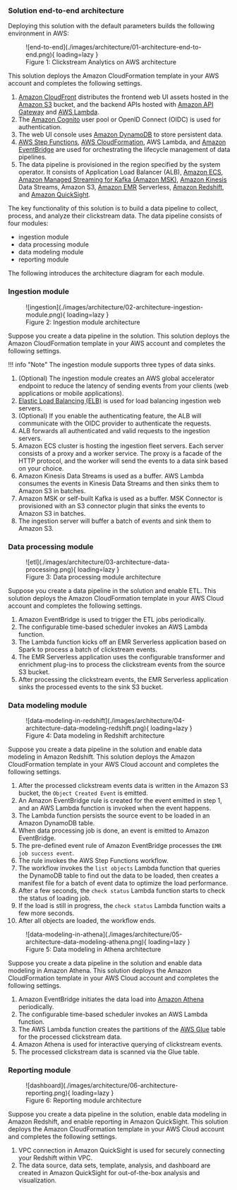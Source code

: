 ### Solution end-to-end architecture

Deploying this solution with the default parameters builds the following environment in AWS:

<figure markdown>
   ![end-to-end](./images/architecture/01-architecture-end-to-end.png){ loading=lazy }
   <figcaption>Figure 1: Clickstream Analytics on AWS architecture</figcaption>
</figure>

This solution deploys the Amazon CloudFormation template in your AWS account and completes the following settings.

1. [Amazon CloudFront](https://aws.amazon.com/cloudfront) distributes the frontend web UI assets hosted in the [Amazon S3](https://aws.amazon.com/s3/) bucket, and the backend APIs hosted with [Amazon API Gateway](https://aws.amazon.com/api-gateway/) and [AWS Lambda](https://aws.amazon.com/lambda).
2. The [Amazon Cognito](https://aws.amazon.com/cognito) user pool or OpenID Connect (OIDC) is used for authentication.
3. The web UI console uses [Amazon DynamoDB](https://aws.amazon.com/dynamodb) to store persistent data.
4. [AWS Step Functions](https://aws.amazon.com/step-functions), [AWS CloudFormation](https://aws.amazon.com/cloudformation), AWS Lambda, and [Amazon EventBridge](https://aws.amazon.com/eventbridge) are used for orchestrating the lifecycle management of data pipelines.
5. The data pipeline is provisioned in the region specified by the system operator. It consists of Application Load Balancer (ALB),
[Amazon ECS](https://aws.amazon.com/ecs/), [Amazon Managed Streaming for Kafka (Amazon MSK)](https://aws.amazon.com/msk/), [Amazon Kinesis](https://aws.amazon.com/kinesis/) Data Streams, Amazon S3, [Amazon EMR](https://aws.amazon.com/emr/) Serverless, [Amazon Redshift](https://aws.amazon.com/redshift/), and [Amazon QuickSight](https://aws.amazon.com/quicksight/).

The key functionality of this solution is to build a data pipeline to collect, process, and analyze their clickstream data. The data pipeline consists of four modules: 

- ingestion module 
- data processing module 
- data modeling module 
- reporting module 

The following introduces the architecture diagram for each module.

### Ingestion module

<figure markdown>
   ![ingestion](./images/architecture/02-architecture-ingestion-module.png){ loading=lazy }
   <figcaption>Figure 2: Ingestion module architecture</figcaption>
</figure>

Suppose you create a data pipeline in the solution. This solution deploys the Amazon CloudFormation template in your AWS account and completes the following settings.

!!! info "Note"
      The ingestion module supports three types of data sinks.

1. (Optional) The ingestion module creates an AWS global accelerator endpoint to reduce the latency of sending events from your clients (web applications or mobile applications).
2. [Elastic Load Balancing (ELB)](https://aws.amazon.com/elasticloadbalancing/) is used for load balancing ingestion web servers.
3. (Optional) If you enable the authenticating feature, the ALB will communicate with the OIDC provider to authenticate the requests.
4. ALB forwards all authenticated and valid requests to the ingestion servers.
5. Amazon ECS cluster is hosting the ingestion fleet servers. Each server consists of a proxy and a worker service. The proxy is a facade of the HTTP protocol, and the worker will send the events to a data sink based on your choice.
6. Amazon Kinesis Data Streams is used as a buffer. AWS Lambda consumes the events in Kinesis Data Streams and then sinks them to Amazon S3 in batches.
7. Amazon MSK or self-built Kafka is used as a buffer. MSK Connector is provisioned with an S3 connector plugin that sinks the events to Amazon S3 in batches.
8. The ingestion server will buffer a batch of events and sink them to Amazon S3.


### Data processing module

<figure markdown>
   ![etl](./images/architecture/03-architecture-data-processing.png){ loading=lazy }
   <figcaption>Figure 3: Data processing module architecture</figcaption>
</figure>

Suppose you create a data pipeline in the solution and enable ETL. This solution deploys the Amazon CloudFormation template in your AWS Cloud account and completes the following settings.

1. Amazon EventBridge is used to trigger the ETL jobs periodically.
2. The configurable time-based scheduler invokes an AWS Lambda function.
3. The Lambda function kicks off an EMR Serverless application based on Spark to process a batch of clickstream events.
4. The EMR Serverless application uses the configurable transformer and enrichment plug-ins to process the clickstream events from the source S3 bucket.
5. After processing the clickstream events, the EMR Serverless application sinks the processed events to the sink S3 bucket.


### Data modeling module

<figure markdown>
   ![data-modeling-in-redshift](./images/architecture/04-architecture-data-modeling-redshift.png){ loading=lazy }
   <figcaption>Figure 4: Data modeling in Redshift architecture</figcaption>
</figure>

Suppose you create a data pipeline in the solution and enable data modeling in Amazon Redshift. This solution deploys the Amazon CloudFormation template in your AWS Cloud account and completes the following settings.

1. After the processed clickstream events data is written in the Amazon S3 bucket, the `Object Created Event` is emitted.
2. An Amazon EventBridge rule is created for the event emitted in step 1, and an AWS Lambda function is invoked when the event happens.
3. The Lambda function persists the source event to be loaded in an Amazon DynamoDB table.
4. When data processing job is done, an event is emitted to Amazon EventBridge.
5. The pre-defined event rule of Amazon EventBridge processes the `EMR job success event`.
6. The rule invokes the AWS Step Functions workflow.
7. The workflow invokes the `list objects` Lambda function that queries the DynamoDB table to find out the data to be loaded, then creates a manifest file for a batch of event data to optimize the load performance.
8. After a few seconds, the `check status` Lambda function starts to check the status of loading job.
9. If the load is still in progress, the `check status` Lambda function waits a few more seconds.
10. After all objects are loaded, the workflow ends.

<figure markdown>
   ![data-modeling-in-athena](./images/architecture/05-architecture-data-modeling-athena.png){ loading=lazy }
   <figcaption>Figure 5: Data modeling in Athena architecture</figcaption>
</figure>

Suppose you create a data pipeline in the solution and enable data modeling in Amazon Athena. This solution deploys the Amazon CloudFormation template in your AWS Cloud account and completes the following settings.

1. Amazon EventBridge initiates the data load into [Amazon Athena](https://aws.amazon.com/athena/) periodically.
2. The configurable time-based scheduler invokes an AWS Lambda function.
3. The AWS Lambda function creates the partitions of the [AWS Glue](https://aws.amazon.com/glue/) table for the processed clickstream data.
4. Amazon Athena is used for interactive querying of clickstream events.
5. The processed clickstream data is scanned via the Glue table.

### Reporting module

<figure markdown>
   ![dashboard](./images/architecture/06-architecture-reporting.png){ loading=lazy }
   <figcaption>Figure 6: Reporting module architecture</figcaption>
</figure>

Suppose you create a data pipeline in the solution, enable data modeling in Amazon Redshift, and enable reporting in Amazon QuickSight. This solution deploys the Amazon CloudFormation template in your AWS Cloud account and completes the following settings.

1. VPC connection in Amazon QuickSight is used for securely connecting your Redshift within VPC.
2. The data source, data sets, template, analysis, and dashboard are created in Amazon QuickSight for out-of-the-box analysis and visualization.

